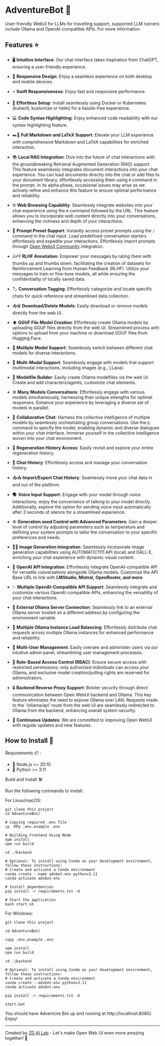 # AdventureBot 👋

User-friendly WebUI for LLMs for travelling support, supported LLM runners include Ollama and OpenAI-compatible APIs. For more information

## Features ⭐

- 🖥️ **Intuitive Interface**: Our chat interface takes inspiration from ChatGPT, ensuring a user-friendly experience.

- 📱 **Responsive Design**: Enjoy a seamless experience on both desktop and mobile devices.

- ⚡ **Swift Responsiveness**: Enjoy fast and responsive performance.

- 🚀 **Effortless Setup**: Install seamlessly using Docker or Kubernetes (kubectl, kustomize or helm) for a hassle-free experience.

- 💻 **Code Syntax Highlighting**: Enjoy enhanced code readability with our syntax highlighting feature.

- ✒️🔢 **Full Markdown and LaTeX Support**: Elevate your LLM experience with comprehensive Markdown and LaTeX capabilities for enriched interaction.

- 📚 **Local RAG Integration**: Dive into the future of chat interactions with the groundbreaking Retrieval Augmented Generation (RAG) support. This feature seamlessly integrates document interactions into your chat experience. You can load documents directly into the chat or add files to your document library, effortlessly accessing them using `#` command in the prompt. In its alpha phase, occasional issues may arise as we actively refine and enhance this feature to ensure optimal performance and reliability.

- 🌐 **Web Browsing Capability**: Seamlessly integrate websites into your chat experience using the `#` command followed by the URL. This feature allows you to incorporate web content directly into your conversations, enhancing the richness and depth of your interactions.

- 📜 **Prompt Preset Support**: Instantly access preset prompts using the `/` command in the chat input. Load predefined conversation starters effortlessly and expedite your interactions. Effortlessly import prompts through [Open WebUI Community](https://openwebui.com/) integration.

- 👍👎 **RLHF Annotation**: Empower your messages by rating them with thumbs up and thumbs down, facilitating the creation of datasets for Reinforcement Learning from Human Feedback (RLHF). Utilize your messages to train or fine-tune models, all while ensuring the confidentiality of locally saved data.

- 🏷️ **Conversation Tagging**: Effortlessly categorize and locate specific chats for quick reference and streamlined data collection.

- 📥🗑️ **Download/Delete Models**: Easily download or remove models directly from the web UI.

- ⬆️ **GGUF File Model Creation**: Effortlessly create Ollama models by uploading GGUF files directly from the web UI. Streamlined process with options to upload from your machine or download GGUF files from Hugging Face.

- 🤖 **Multiple Model Support**: Seamlessly switch between different chat models for diverse interactions.

- 🔄 **Multi-Modal Support**: Seamlessly engage with models that support multimodal interactions, including images (e.g., LLava).

- 🧩 **Modelfile Builder**: Easily create Ollama modelfiles via the web UI. Create and add characters/agents, customize chat elements.

- ⚙️ **Many Models Conversations**: Effortlessly engage with various models simultaneously, harnessing their unique strengths for optimal responses. Enhance your experience by leveraging a diverse set of models in parallel.

- 💬 **Collaborative Chat**: Harness the collective intelligence of multiple models by seamlessly orchestrating group conversations. Use the `@` command to specify the model, enabling dynamic and diverse dialogues within your chat interface. Immerse yourself in the collective intelligence woven into your chat environment.

- 🔄 **Regeneration History Access**: Easily revisit and explore your entire regeneration history.

- 📜 **Chat History**: Effortlessly access and manage your conversation history.

- 📤📥 **Import/Export Chat History**: Seamlessly move your chat data in and out of the platform.

- 🗣️ **Voice Input Support**: Engage with your model through voice interactions; enjoy the convenience of talking to your model directly. Additionally, explore the option for sending voice input automatically after 3 seconds of silence for a streamlined experience.

- ⚙️ **Generation seed Control with Advanced Parameters**: Gain a deeper level of control by adjusting parameters such as temperature and defining your system prompts to tailor the conversation to your specific preferences and needs.

- 🎨🤖 **Image Generation Integration**: Seamlessly incorporate image generation capabilities using AUTOMATIC1111 API (local) and DALL-E, enriching your chat experience with dynamic visual content.

- 🤝 **OpenAI API Integration**: Effortlessly integrate OpenAI-compatible API for versatile conversations alongside Ollama models. Customize the API Base URL to link with **LMStudio, Mistral, OpenRouter, and more**.

- ✨ **Multiple OpenAI-Compatible API Support**: Seamlessly integrate and customize various OpenAI-compatible APIs, enhancing the versatility of your chat interactions.

- 🔗 **External Ollama Server Connection**: Seamlessly link to an external Ollama server hosted on a different address by configuring the environment variable.

- 🔀 **Multiple Ollama Instance Load Balancing**: Effortlessly distribute chat requests across multiple Ollama instances for enhanced performance and reliability.

- 👥 **Multi-User Management**: Easily oversee and administer users via our intuitive admin panel, streamlining user management processes.

- 🔐 **Role-Based Access Control (RBAC)**: Ensure secure access with restricted permissions; only authorized individuals can access your Ollama, and exclusive model creation/pulling rights are reserved for administrators.

- 🔒 **Backend Reverse Proxy Support**: Bolster security through direct communication between Open WebUI backend and Ollama. This key feature eliminates the need to expose Ollama over LAN. Requests made to the '/ollama/api' route from the web UI are seamlessly redirected to Ollama from the backend, enhancing overall system security.

- 🌟 **Continuous Updates**: We are committed to improving Open WebUI with regular updates and new features.

## How to Install 🚀
Requirements 📦 :
- 🐰 Node.js >= 20.10
- 🐍 Python >= 3.11

Build and Install 🛠️

Run the following commands to install:

For Linux/macOS:
```
git clone this project
cd AdventureBot/

# Copying required .env file
cp -RPp .env.example .env

# Building Frontend Using Node
npm install
npm run build

cd ./backend

# Optional: To install using Conda as your development environment, follow these instructions:
# Create and activate a Conda environment
conda create --name advbot-env python=3.11
conda activate advbot-env

# Install dependencies
pip install -r requirements.txt -U

# Start the application
bash start.sh
```

For Windows:

```
git clone this project

cd AdventureBot/

copy .env.example .env

npm install
npm run build

cd .\backend

# Optional: To install using Conda as your development environment, follow these instructions:
# Create and activate a Conda environment
conda create --advbot-env python=3.11
conda activate advbot-env

pip install -r requirements.txt -U

start.bat
```

You should have Adventure Bot up and running at http://localhost:8080/. Enjoy!

---

Created by [ZD AI Lab](https://huggingface.co/zdAI) - Let's make Open Web UI even more amazing together! 💪
